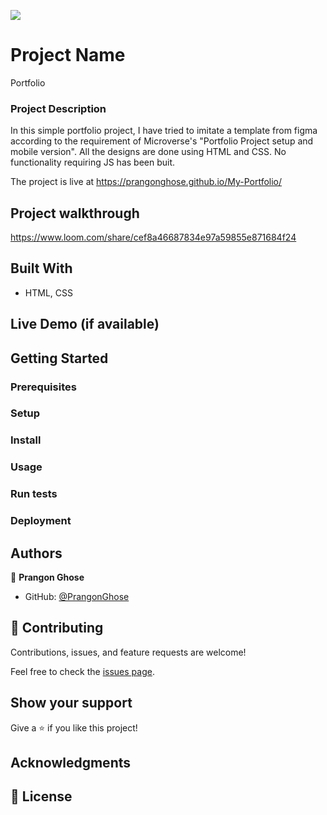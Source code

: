 ![](https://img.shields.io/badge/Microverse-blueviolet)

# Project Name

Portfolio

### Project Description

In this simple portfolio project, I have tried to imitate a template from figma according to the requirement of Microverse's "Portfolio Project setup and mobile version". All the designs are done using HTML and CSS. No functionality requiring JS has been buit.

The project is live at https://prangonghose.github.io/My-Portfolio/

## Project walkthrough
https://www.loom.com/share/cef8a46687834e97a59855e871684f24

## Built With

- HTML, CSS

## Live Demo (if available)

## Getting Started

### Prerequisites

### Setup

### Install

### Usage

### Run tests

### Deployment



## Authors

👤 **Prangon Ghose**

- GitHub: [@PrangonGhose](https://github.com/PrangonGhose)

## 🤝 Contributing

Contributions, issues, and feature requests are welcome!

Feel free to check the [issues page](../../issues/).

## Show your support

Give a ⭐️ if you like this project!

## Acknowledgments


## 📝 License
